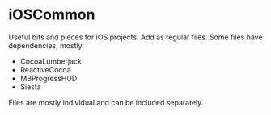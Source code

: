# iOSCommon

Useful bits and pieces for iOS projects. Add as regular files. Some files have dependencies, mostly:

- CocoaLumberjack
- ReactiveCocoa
- MBProgressHUD
- Siesta

Files are mostly individual and can be included separately.
